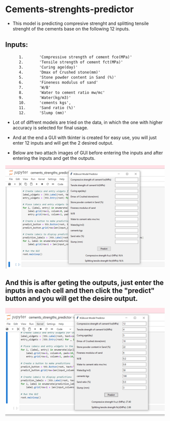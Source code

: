 # Cements-strenghts-predictor

- This model is predicting compresive strenght and splitting tensile strenght of the cements base on the following 12 inputs.

## Inputs:
          1.       'Compressive strength of cement fce(MPa)'
          2.       'Tensile strength of cement fct(MPa)'
          3.       'Curing age(day)'
          4.       'Dmax of Crushed stone(mm)' 
          5.       'Stone powder content in Sand (%)'
          6.       'Fineness modulus of sand'
          7.       'W/B'
          8.       'Water to cement ratio mw/mc'
          9.       'Water(kg/m3)'
          10.      'cements kgs', 
          11.      'Sand ratio (%)'
          12.      'Slump (mm)'


- Lot of diffrent models are tried on the data, in which the one with higher accuracy is selected for final usage.
- And at the end a GUI with tkinter is created for easy use, you will just enter 12 inputs and will get the 2 desired output.

- Below are two attach images of GUI before entering the inputs and after entering the inputs and get the outputs.

![before inputs and outputs](https://github.com/waheed-hussain5/Cements-strenghts-predictor/blob/main/gui.png)


## And this is after geting the outputs, just enter the inputs in each cell and then click the "predict" button and you will get the desire output.

![After inputs and outputs](https://github.com/waheed-hussain5/Cements-strenghts-predictor/blob/main/gui_1.png)
